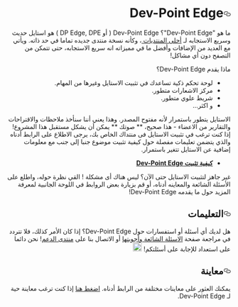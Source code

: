 <div dir="rtl" xml:lang="ar" lang="ar">

<h1><a id="user-content-dev-point-edge" class="anchor" href="#dev-point-edge" aria-hidden="true"><svg aria-hidden="true" class="octicon octicon-link" height="16" version="1.1" viewBox="0 0 16 16" width="16"><path d="M4 9h1v1H4c-1.5 0-3-1.69-3-3.5S2.55 3 4 3h4c1.45 0 3 1.69 3 3.5 0 1.41-.91 2.72-2 3.25V8.59c.58-.45 1-1.27 1-2.09C10 5.22 8.98 4 8 4H4c-.98 0-2 1.22-2 2.5S3 9 4 9zm9-3h-1v1h1c1 0 2 1.22 2 2.5S13.98 12 13 12H9c-.98 0-2-1.22-2-2.5 0-.83.42-1.64 1-2.09V6.25c-1.09.53-2 1.84-2 3.25C6 11.31 7.55 13 9 13h4c1.45 0 3-1.69 3-3.5S14.5 6 13 6z"></path></svg></a>Dev-Point Edge</h1>

<p>ما هو "Dev-Point Edge"؟ Dev-Point Edge ( أو DP Edge, DPE ) هو استايل حديث وسريع الاستجابه لـ <a href="http://www.forumotion.com/"> أحلى المنتديات </a>، وكأنه نسخة منتدى جديده تماما في حد ذاته. ويأتي مع العديد من الإضافات وأفضل ما في مميزاته انه سريع الاستجابه، حتى تتمكن من التصفح دون أي مشاكل!</p>

<p>ماذا يقدم Dev-Point Edge؟</p>

<ul>
<li>لوحة تحكم ذكية تساعدك في تثبيت الاستايل وغيرها من المهام.</li>
<li>مركز الاشعارات متطور.</li>
<li>شريط علوي متطور.</li>
<li>و اكثر...</li>
</ul>

<p>الاستايل يتطور باستمرار لأنه مفتوح المصدر. وهذا يعني أننا سنأخذ ملاحظات والاقتراحات والتقارير من الاعضاء - هذا صحيح، ** صوتك ** يمكن أن يشكل مستقبل هذا المشروع! إذا كنت ترغب في تثبيت الاستايل فى منتداك الخاص بك، يرجى الاطلاع على الرابط أدناه والذي يتضمن تعليمات مفصلة حول كيفية تثبيت موضوع جنبا إلى جنب مع معلومات إضافية عن الاستايل تتغير باستمرار.</p>

<ul>
<li><a href="https://github.com/adel759/dev-point-edge/wiki/Installing"><strong>كيفية تثبيت Dev-Point Edge</strong></a></li>
</ul>

<p>غير جاهز لتثبيت الاستايل حتى الآن؟ ليس هناك أى مشكلة ! القي نظرة حوله، واطلع على الأسئلة الشائعة والمعاينه أدناه، أو قم بزيارة بعض الروابط في اللوحة الجانبية لمعرفة المزيد حول ما يقدمه Dev-Point Edge!</p>

<h2><a id="user-content-التعليمات" class="anchor" href="#التعليمات" aria-hidden="true"><svg aria-hidden="true" class="octicon octicon-link" height="16" version="1.1" viewBox="0 0 16 16" width="16"><path d="M4 9h1v1H4c-1.5 0-3-1.69-3-3.5S2.55 3 4 3h4c1.45 0 3 1.69 3 3.5 0 1.41-.91 2.72-2 3.25V8.59c.58-.45 1-1.27 1-2.09C10 5.22 8.98 4 8 4H4c-.98 0-2 1.22-2 2.5S3 9 4 9zm9-3h-1v1h1c1 0 2 1.22 2 2.5S13.98 12 13 12H9c-.98 0-2-1.22-2-2.5 0-.83.42-1.64 1-2.09V6.25c-1.09.53-2 1.84-2 3.25C6 11.31 7.55 13 9 13h4c1.45 0 3-1.69 3-3.5S14.5 6 13 6z"></path></svg></a>التعليمات</h2>

<p>هل لديك أي أسئلة أو استفسارات حول Dev-Point Edge؟ إذا كان الأمر كذلك، فلا تتردد في مراجعة صفحة <a href="https://github.com/adel759/dev-point-edge/wiki/Frequently-Asked-Questions">الاسئلة الشائعة وأجوبتها</a> أو الاتصال بنا على <a href="HTTP:%20//arab-point.lolbb.com/f77-montada">منتدى الدعم</a>! نحن دائما على استعداد للإجابة على أسئلتكم! <g-emoji alias="wink" fallback-src="https://assets-cdn.github.com/images/icons/emoji/unicode/1f609.png"><img src="https://assets-cdn.github.com/images/icons/emoji/unicode/1f609.png" alt=":wink:" title=":wink:" class="emoji" height="20" width="20"></g-emoji></p>

<h2><a id="user-content-معاينة" class="anchor" href="#معاينة" aria-hidden="true"><svg aria-hidden="true" class="octicon octicon-link" height="16" version="1.1" viewBox="0 0 16 16" width="16"><path d="M4 9h1v1H4c-1.5 0-3-1.69-3-3.5S2.55 3 4 3h4c1.45 0 3 1.69 3 3.5 0 1.41-.91 2.72-2 3.25V8.59c.58-.45 1-1.27 1-2.09C10 5.22 8.98 4 8 4H4c-.98 0-2 1.22-2 2.5S3 9 4 9zm9-3h-1v1h1c1 0 2 1.22 2 2.5S13.98 12 13 12H9c-.98 0-2-1.22-2-2.5 0-.83.42-1.64 1-2.09V6.25c-1.09.53-2 1.84-2 3.25C6 11.31 7.55 13 9 13h4c1.45 0 3-1.69 3-3.5S14.5 6 13 6z"></path></svg></a>معاينة</h2>

<p>يمكنك العثور على معاينات مختلفة من الرابط أدناه. <a href="http://arab-point.lolbb.com/">اضغط هنا</a> إذا كنت ترغب معاينة حية لـ Dev-Point Edge.</p>

</div>
